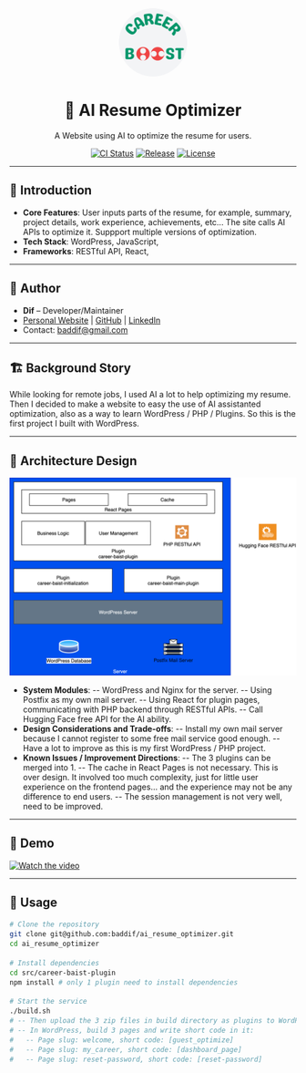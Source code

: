 <!-- Logo -->
<p align="center">
  <img src="docs/logo.png" alt="Project Logo" width="120" height="120" style="border-radius:50%;" />
</p>

<!-- Project Title -->
<h1 align="center">🚀 AI Resume Optimizer</h1>
<p align="center">
A Website using AI to optimize the resume for users.
</p>

<!-- Badges (Optional) -->
<p align="center">
  <a href="https://github.com/baddif/ai_resume_optimizer/actions"><img src="https://img.shields.io/github/actions/workflow/status/baddif/ai_resume_optimizer/ci.yml?branch=main" alt="CI Status"></a>
  <a href="https://github.com/baddif/ai_resume_optimizer/releases"><img src="https://img.shields.io/github/v/release/baddif/ai_resume_optimizer" alt="Release"></a>
  <a href="https://github.com/baddif/ai_resume_optimizer/blob/main/LICENSE"><img src="https://img.shields.io/github/license/baddif/ai_resume_optimizer" alt="License"></a>
</p>

---

## 📖 Introduction
- **Core Features**: User inputs parts of the resume, for example, summary, project details, work experience, achievements, etc... The site calls AI APIs to optimize it. Suppport multiple versions of optimization.
- **Tech Stack**: WordPress, JavaScript, 
- **Frameworks**: RESTful API, React, 

---

## 👤 Author
- **Dif** – Developer/Maintainer  
- [Personal Website](https://nonpareil.me) | [GitHub](https://github.com/baddif) | [LinkedIn](https://www.linkedin.com/in/yifudingsoftwarearchitect)  
- Contact: baddif@gmail.com  

---

## 🏗️ Background Story
While looking for remote jobs, I used AI a lot to help optimizing my resume.
Then I decided to make a website to easy the use of AI assistanted optimization, also as a way to learn WordPress / PHP / Plugins.
So this is the first project I built with WordPress.

---

## 🧩 Architecture Design
<p align="center">
  <img src="docs/architecture.svg" alt="Architecture Diagram" width="600"/>
</p>

- **System Modules**: 
  -- WordPress and Nginx for the server.
  -- Using Postfix as my own mail server.
  -- Using React for plugin pages, communicating with PHP backend through RESTful APIs.
  -- Call Hugging Face free API for the AI ability.
- **Design Considerations and Trade-offs**:
  -- Install my own mail server because I cannot register to some free mail service good enough.
  -- Have a lot to improve as this is my first WordPress / PHP project.
- **Known Issues / Improvement Directions**:
  -- The 3 plugins can be merged into 1.
  -- The cache in React Pages is not necessary. This is over design. It involved too much complexity, just for little user experience on the frontend pages... and the experience may not be any difference to end users.
  -- The session management is not very well, need to be improved.

---

## 🎥 Demo

[![Watch the video](https://img.youtube.com/vi/v64nUr6e2OI/maxresdefault.jpg)](https://www.youtube.com/watch?v=v64nUr6e2OI)

---

## 📌 Usage
```bash
# Clone the repository
git clone git@github.com:baddif/ai_resume_optimizer.git
cd ai_resume_optimizer

# Install dependencies
cd src/career-baist-plugin
npm install # only 1 plugin need to install dependencies

# Start the service
./build.sh
# -- Then upload the 3 zip files in build directory as plugins to WordPress.
# -- In WordPress, build 3 pages and write short code in it:
#   -- Page slug: welcome, short code: [guest_optimize]
#   -- Page slug: my_career, short code: [dashboard_page]
#   -- Page slug: reset-password, short code: [reset-password]